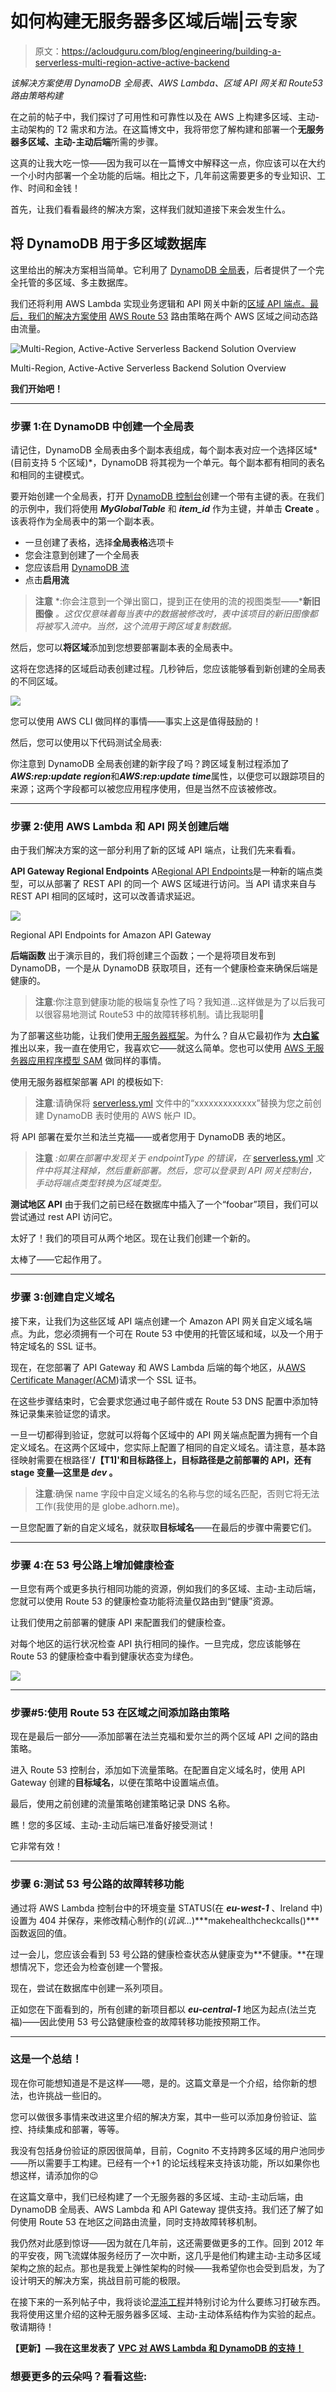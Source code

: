 # 如何构建无服务器多区域后端|云专家

> 原文：<https://acloudguru.com/blog/engineering/building-a-serverless-multi-region-active-active-backend>

*该解决方案使用 DynamoDB 全局表、AWS Lambda、区域 API 网关和 Route53 路由策略构建*

在之前的帖子中，我们探讨了可用性和可靠性以及在 AWS 上构建多区域、主动-主动架构的 T2 需求和方法。在这篇博文中，我将带您了解构建和部署一个**无服务器多区域、主动-主动后端**所需的步骤。

这真的让我大吃一惊——因为我可以在一篇博文中解释这一点，你应该可以在大约一个小时内部署一个全功能的后端。相比之下，几年前这需要更多的专业知识、工作、时间和金钱！

首先，让我们看看最终的解决方案，这样我们就知道接下来会发生什么。

## 将 DynamoDB 用于多区域数据库

这里给出的解决方案相当简单。它利用了 [DynamoDB 全局表](https://docs.aws.amazon.com/amazondynamodb/latest/developerguide/GlobalTables.html)，后者提供了一个完全托管的多区域、多主数据库。

我们还将利用 AWS Lambda 实现业务逻辑和 API 网关中新的[区域 API 端点。最后，我们的解决方案使用](https://docs.aws.amazon.com/apigateway/latest/developerguide/create-regional-api.html) [AWS Route 53](https://acloudguru.com/blog/engineering/configure-dns-with-route-53) 路由策略在两个 AWS 区域之间动态路由流量。

![Multi-Region, Active-Active Serverless Backend Solution Overview](img/4a98d7db82580d83f5a87dc44ff8d3da.png)

Multi-Region, Active-Active Serverless Backend Solution Overview

**我们开始吧！**

* * *

### 步骤 1:在 DynamoDB 中创建一个全局表

请记住，DynamoDB 全局表由多个副本表组成，每个副本表对应一个选择区域*(目前支持 5 个区域)*，DynamoDB 将其视为一个单元。每个副本都有相同的表名和相同的主键模式。

要开始创建一个全局表，打开 [DynamoDB 控制台](https://console.aws.amazon.com/dynamodb/home)创建一个带有主键的表。在我们的示例中，我们将使用 ***MyGlobalTable*** 和 ***item_id*** 作为主键，并单击 **Create** 。该表将作为全局表中的第一个副本表。

*   一旦创建了表格，选择**全局表格**选项卡
*   您会注意到创建了一个全局表
*   您应该启用 [DynamoDB 流](https://docs.aws.amazon.com/amazondynamodb/latest/developerguide/Streams.html)
*   点击**启用流**

> **注意** *:你会注意到一个弹出窗口，提到正在使用的流的视图类型——***新旧图像** *。这仅仅意味着每当表中的数据被修改时，表中该项目的新旧图像都将被写入流中。当然，这个流用于跨区域复制数据。*

然后，您可以**将区域**添加到您想要部署副本表的全局表中。

这将在您选择的区域启动表创建过程。几秒钟后，您应该能够看到新创建的全局表的不同区域。

![](img/8cd2ec4c786a3929500a7b51a71814ab.png)

您可以使用 AWS CLI 做同样的事情——事实上这是值得鼓励的！

然后，您可以使用以下代码测试全局表:

你注意到 DynamoDB 全局表创建的新字段了吗？跨区域复制过程添加了***AWS:rep:update region***和***AWS:rep:update time***属性，以便您可以跟踪项目的来源；这两个字段都可以被您应用程序使用，但是当然不应该被修改。

* * *

### 步骤 2:使用 AWS Lambda 和 API 网关创建后端

由于我们解决方案的这一部分利用了新的区域 API 端点，让我们先来看看。

**API Gateway Regional Endpoints** A[Regional API Endpoints](https://docs.aws.amazon.com/apigateway/latest/developerguide/create-regional-api.html)是一种新的端点类型，可以从部署了 REST API 的同一个 AWS 区域进行访问。当 API 请求来自与 REST API 相同的区域时，这可以改善请求延迟。

![](img/554175d87ee49bc03fc7660c4db8e452.png)

Regional API Endpoints for Amazon API Gateway

**后端函数** 出于演示目的，我们将创建三个函数；一个是将项目发布到 DynamoDB，一个是从 DynamoDB 获取项目，还有一个健康检查来确保后端是健康的。

> **注意**:你注意到健康功能的极端复杂性了吗？我知道…这样做是为了以后我可以很容易地测试 Route53 中的故障转移机制。请比我聪明🙂

为了部署这些功能，让我们使用[无服务器框架](https://serverless.com/)。为什么？自从它最初作为 **[大白鲨](https://serverlesscode.com/post/serverless-formerly-jaws/)** 推出以来，我一直在使用它，我喜欢它——就这么简单。您也可以使用 [AWS 无服务器应用程序模型 SAM](https://docs.aws.amazon.com/lambda/latest/dg/serverless_app.html) 做同样的事情。

使用无服务器框架部署 API 的模板如下:

> **注意**:请确保将 [serverless.yml](https://gist.github.com/adhorn/cab4b461f46cc66f27d49e1de4230c7f) 文件中的“xxxxxxxxxxxxx”替换为您之前创建 DynamoDB 表时使用的 AWS 帐户 ID。

将 API 部署在爱尔兰和法兰克福——或者您用于 DynamoDB 表的地区。

> **注意** *:如果在部署中发现关于 endpointType 的错误，在* [serverless.yml](https://gist.github.com/adhorn/cab4b461f46cc66f27d49e1de4230c7f) *文件中将其注释掉，然后重新部署。然后，您可以登录到 API 网关控制台，手动将端点类型转换为区域类型。*

**测试地区 API** 由于我们之前已经在数据库中插入了一个“foobar”项目，我们可以尝试通过 rest API 访问它。

太好了！我们的项目可从两个地区。现在让我们创建一个新的。

太棒了——它起作用了。

* * *

### 步骤 3:创建自定义域名

接下来，让我们为这些区域 API 端点创建一个 Amazon API 网关自定义域名端点。为此，您必须拥有一个可在 Route 53 中使用的托管区域和域，以及一个用于特定域名的 SSL 证书。

现在，在您部署了 API Gateway 和 AWS Lambda 后端的每个地区，从[AWS Certificate Manager(ACM](https://eu-west-1.console.aws.amazon.com/acm/home?region=eu-west-1))请求一个 SSL 证书。

在这些步骤结束时，它会要求您通过电子邮件或在 Route 53 DNS 配置中添加特殊记录集来验证您的请求。

一旦一切都得到验证，您就可以将每个区域中的 API 网关端点配置为拥有一个自定义域名。在这两个区域中，您实际上配置了相同的自定义域名。请注意，基本路径映射需要在根路径'**/【T1]'和目标路径上，目标路径是之前部署的 API，还有 stage 变量—这里是 *dev* 。**

> **注意**:确保 name 字段中自定义域名的名称与您的域名匹配，否则它将无法工作(我使用的是 globe.adhorn.me)。

一旦您配置了新的自定义域名，就获取**目标域名**——在最后的步骤中需要它们。

* * *

### 步骤 4:在 53 号公路上增加健康检查

一旦您有两个或更多执行相同功能的资源，例如我们的多区域、主动-主动后端，您就可以使用 Route 53 的健康检查功能将流量仅路由到“健康”资源。

让我们使用之前部署的健康 API 来配置我们的健康检查。

对每个地区的运行状况检查 API 执行相同的操作。一旦完成，您应该能够在 Route 53 的健康检查中看到健康状态变为绿色。

![](img/12e296c486f35066a89257927078c782.png)

* * *

### 步骤#5:使用 Route 53 在区域之间添加路由策略

现在是最后一部分——添加部署在法兰克福和爱尔兰的两个区域 API 之间的路由策略。

进入 Route 53 控制台，添加如下流量策略。在配置自定义域名时，使用 API Gateway 创建的**目标域名**，以便在策略中设置端点值。

最后，使用之前创建的流量策略创建策略记录 DNS 名称。

瞧！您的多区域、主动-主动后端已准备好接受测试！

它非常有效！

* * *

### 步骤 6:测试 53 号公路的故障转移功能

通过将 AWS Lambda 控制台中的环境变量 STATUS(在 ***eu-west-1*** 、Ireland 中)设置为 404 并保存，来修改精心制作的(*讥讽…*)***makehealthcheckcalls()***函数返回的值。

过一会儿，您应该会看到 53 号公路的健康检查状态从健康变为**不健康。**在理想情况下，您还会为检查创建一个警报。

现在，尝试在数据库中创建一系列项目。

正如您在下面看到的，所有创建的新项目都以 ***eu-central-1*** 地区为起点(法兰克福)——因此使用 53 号公路健康检查的故障转移功能按预期工作。

* * *

### 这是一个总结！

现在你可能想知道是不是这样——嗯，是的。这篇文章是一个介绍，给你新的想法，也许挑战一些旧的。

您可以做很多事情来改进这里介绍的解决方案，其中一些可以添加身份验证、监控、持续集成和部署，等等。

我没有包括身份验证的原因很简单，目前，Cognito 不支持跨多区域的用户池同步——所以需要手工构建。已经有一个+1 的论坛线程来支持该功能，所以如果你也想这样，请添加你的😉

在这篇文章中，我们已经构建了一个无服务器的多区域、主动-主动后端，由 DynamoDB 全局表、AWS Lambda 和 API Gateway 提供支持。我们还了解了如何使用 Route 53 在地区之间路由流量，同时支持故障转移机制。

我仍然对此感到惊讶——因为就在几年前，这还需要做更多的工作。回到 2012 年的平安夜，网飞流媒体服务经历了一次中断，这几乎是他们构建主动-主动多区域架构之旅的起点。那也是我爱上弹性架构的时候——我希望你也会受到启发，为了设计明天的解决方案，挑战目前可能的极限。

在接下来的一系列帖子中，我将谈论[混沌工程](https://acloudguru.com/blog/engineering/how-to-improve-your-systems-by-injecting-controlled-failure-with-chaos-engineering)并特别讨论为什么要练习打破东西。我将使用这里介绍的这种无服务器多区域、主动-主动体系结构作为实验的起点。敬请期待！

**【更新】—我在这里发表了** [**VPC 对 AWS Lambda 和 DynamoDB 的支持！**](https://medium.com/@adhorn/adding-support-for-vpc-build-a-serverless-multi-region-active-active-backend-solution-d80d25157688)

### 想要更多的云朵吗？看看这些: